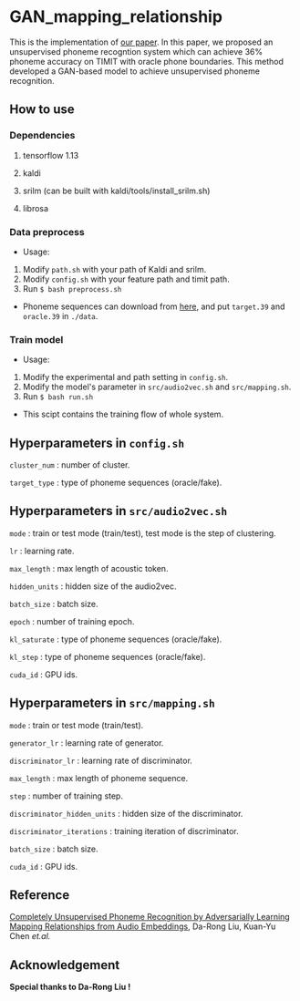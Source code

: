 # GAN_mapping_relationship

This is the implementation of [our paper](https://arxiv.org/abs/1804.00316). 
In this paper, we proposed an unsupervised phoneme recogntion system which can achieve 36% phoneme accuracy on TIMIT with oracle phone boundaries.
This method developed a GAN-based model to achieve unsupervised phoneme recognition.

## How to use

### Dependencies
1. tensorflow 1.13

2. kaldi

3. srilm (can be built with kaldi/tools/install_srilm.sh)

4. librosa

### Data preprocess
- Usage:

1. Modify `path.sh` with your path of Kaldi and srilm.
2. Modify `config.sh` with your feature path and timit path.
3. Run `$ bash preprocess.sh`

- Phoneme sequences can download from [here](https://www.dropbox.com/s/rux7tnr0n6k6n33/phn_seq.tar.gz?dl=0), and put `target.39` and `oracle.39` in `./data`.

### Train model
- Usage:

1. Modify the experimental and path setting in `config.sh`.
2. Modify the model's parameter in `src/audio2vec.sh` and `src/mapping.sh`.
2. Run `$ bash run.sh`

- This scipt contains the training flow of whole system.

## Hyperparameters in `config.sh`
`cluster_num` : number of cluster.

`target_type` : type of phoneme sequences (oracle/fake).

## Hyperparameters in `src/audio2vec.sh`
`mode` : train or test mode (train/test), test mode is the step of clustering.

`lr` : learning rate.

`max_length` : max length of acoustic token.

`hidden_units` : hidden size of the audio2vec.

`batch_size` : batch size.

`epoch` : number of training epoch.

`kl_saturate` : type of phoneme sequences (oracle/fake).

`kl_step` : type of phoneme sequences (oracle/fake).

`cuda_id` : GPU ids.

## Hyperparameters in `src/mapping.sh`
`mode` : train or test mode (train/test).

`generator_lr` : learning rate of generator.

`discriminator_lr` : learning rate of discriminator.

`max_length` : max length of phoneme sequence.

`step` : number of training step.

`discriminator_hidden_units` : hidden size of the discriminator.

`discriminator_iterations` : training iteration of discriminator.

`batch_size` : batch size.

`cuda_id` : GPU ids.

## Reference
[Completely Unsupervised Phoneme Recognition by Adversarially Learning Mapping Relationships from Audio Embeddings](https://arxiv.org/abs/1804.00316),  Da-Rong Liu, Kuan-Yu Chen *et.al.*

## Acknowledgement
**Special thanks to Da-Rong Liu !**



